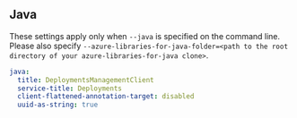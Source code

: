## Java

These settings apply only when `--java` is specified on the command line.
Please also specify `--azure-libraries-for-java-folder=<path to the root directory of your azure-libraries-for-java clone>`.

``` yaml $(java)
java:
  title: DeploymentsManagementClient
  service-title: Deployments
  client-flattened-annotation-target: disabled
  uuid-as-string: true
```
